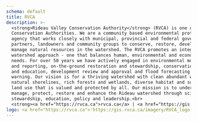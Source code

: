 ```yaml
---
schema: default
title: RVCA
description: >-
  <strong>Rideau Valley Conservation Authority</strong> (RVCA) is one of Ontario's 36
  Conservation Authorities. We are a community based environmental protection
  agency that works closely with municipal, provincial and federal government
  partners, landowners and community groups to conserve, restore, develop and
  manage natural resources in the watershed. The RVCA promotes an integrated
  watershed approach - one that balances human, environmental and economic
  needs. For over 50 years we have actively engaged in environmental monitoring
  and reporting, on-the-ground restoration and stewardship, conservation lands
  and education, development review and approval and flood forecasting and
  warning. Our vision is for a thriving watershed with clean abundant water,
  natural shorelines, rich forests and wetlands, diverse habitat and sustainable
  land use that is valued and protected by all. Our mission is to understand,
  manage, protect, restore and enhance the Rideau watershed through science,
  stewardship, education, policy and leadership.<br>
  <strong><a href="https://rvca.ca">rvca.ca</a> | <a href="https://gis.rvca.ca">gis.rvca.ca</a> | <a href="https://rvcagis.maps.arcgis.com">rvca.arcgis.com</a> | <a href="https://watersheds.rvca.ca">watersheds.rvca.ca</a></strong>
logo: <a href="https://rvca.ca">'https://gis.rvca.ca/imagery/RVCA_logo.jpg'</a>
---
```

